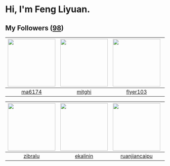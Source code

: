 # Hi, I'm Feng Liyuan.

## My Followers ([98](https://github.com/SunRunAway?tab=followers))

| <img src="https://avatars.githubusercontent.com/u/1449133?v=4" width="150" height="150" /> | <img src="https://avatars.githubusercontent.com/u/55898975?v=4" width="150" height="150" /> | <img src="https://avatars.githubusercontent.com/u/829039?v=4" width="150" height="150" /> | <img src="https://avatars.githubusercontent.com/u/1459834?v=4" width="150" height="150" /> |
| :----------------------------------------------------------------------------------------: | :-----------------------------------------------------------------------------------------: | :---------------------------------------------------------------------------------------: | :----------------------------------------------------------------------------------------: |
|                             [ma6174](https://github.com/ma6174)                            |                             [mitghi](https://github.com/mitghi)                             |                          [flyer103](https://github.com/flyer103)                          |                        [songjiayang](https://github.com/songjiayang)                       |

| <img src="https://avatars.githubusercontent.com/u/41463486?v=4" width="150" height="150" /> | <img src="https://avatars.githubusercontent.com/u/234891?v=4" width="150" height="150" /> | <img src="https://avatars.githubusercontent.com/u/31336171?v=4" width="150" height="150" /> | <img src="https://avatars.githubusercontent.com/u/2445111?v=4" width="150" height="150" /> |
| :-----------------------------------------------------------------------------------------: | :---------------------------------------------------------------------------------------: | :-----------------------------------------------------------------------------------------: | :----------------------------------------------------------------------------------------: |
|                            [zibralu](https://github.com/zibralu)                            |                          [ekalinin](https://github.com/ekalinin)                          |                      [ruanjiancaipu](https://github.com/ruanjiancaipu)                      |                           [hyperpro](https://github.com/hyperpro)                          |
